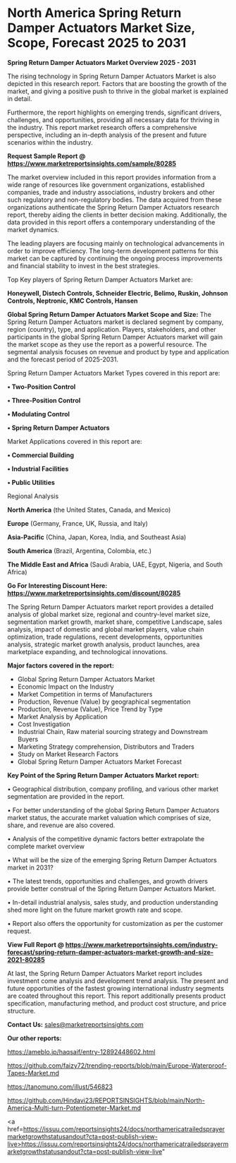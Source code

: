 # North America Spring Return Damper Actuators Market Size, Scope, Forecast 2025 to 2031

<Strong> Spring Return Damper Actuators Market Overview 2025 - 2031</strong>

The rising technology in Spring Return Damper Actuators Market is also depicted in this research report. Factors that are boosting the growth of the market, and giving a positive push to thrive in the global market is explained in detail.

Furthermore, the report highlights on emerging trends, significant drivers, challenges, and opportunities, providing all necessary data for thriving in the industry. This report market research offers a comprehensive perspective, including an in-depth analysis of the present and future scenarios within the industry.

<strong>Request Sample Report @ <a href=https://www.marketreportsinsights.com/sample/80285>https://www.marketreportsinsights.com/sample/80285</a></strong>

The market overview included in this report provides information from a wide range of resources like government organizations, established companies, trade and industry associations, industry brokers and other such regulatory and non-regulatory bodies. The data acquired from these organizations authenticate the Spring Return Damper Actuators research report, thereby aiding the clients in better decision making. Additionally, the data provided in this report offers a contemporary understanding of the market dynamics.

The leading players are focusing mainly on technological advancements in order to improve efficiency. The long-term development patterns for this market can be captured by continuing the ongoing process improvements and financial stability to invest in the best strategies.

Top Key players of Spring Return Damper Actuators Market are:

<strong>Honeywell, Distech Controls, Schneider Electric, Belimo, Ruskin, Johnson Controls, Neptronic, KMC Controls, Hansen</strong>

<strong><b>Global Spring Return Damper Actuators Market Scope and Size:</b></strong>
The Spring Return Damper Actuators market is declared segment by company, region (country), type, and application. Players, stakeholders, and other participants in the global Spring Return Damper Actuators market will gain the market scope as they use the report as a powerful resource. The segmental analysis focuses on revenue and product by type and application and the forecast period of 2025-2031.

Spring Return Damper Actuators Market Types covered in this report are:

<strong>• Two-Position Control

• Three-Position Control

• Modulating Control

• Spring Return Damper Actuators</strong>

Market Applications covered in this report are:

<strong>• Commercial Building

• Industrial Facilities

• Public Utilities</strong> 

Regional Analysis

<strong>North America</strong> (the United States, Canada, and Mexico)

<strong>Europe</strong> (Germany, France, UK, Russia, and Italy)

<strong>Asia-Pacific</strong> (China, Japan, Korea, India, and Southeast Asia)

<strong>South America</strong> (Brazil, Argentina, Colombia, etc.)

<strong>The Middle East and Africa</strong> (Saudi Arabia, UAE, Egypt, Nigeria, and South Africa)

<strong>Go For Interesting Discount Here: <a href=https://www.marketreportsinsights.com/discount/80285>https://www.marketreportsinsights.com/discount/80285</a></strong>

The Spring Return Damper Actuators market report provides a detailed analysis of global market size, regional and country-level market size, segmentation market growth, market share, competitive Landscape, sales analysis, impact of domestic and global market players, value chain optimization, trade regulations, recent developments, opportunities analysis, strategic market growth analysis, product launches, area marketplace expanding, and technological innovations.

<strong><b>Major factors covered in the report:</b></strong>
<ul>
  <li>Global Spring Return Damper Actuators Market </li>
  <li>Economic Impact on the Industry</li>
  <li>Market Competition in terms of Manufacturers</li>
  <li>Production, Revenue (Value) by geographical segmentation</li>
  <li>Production, Revenue (Value), Price Trend by Type</li>
  <li>Market Analysis by Application</li>
  <li>Cost Investigation</li>
  <li>Industrial Chain, Raw material sourcing strategy and Downstream Buyers</li>
  <li>Marketing Strategy comprehension, Distributors and Traders</li>
  <li>Study on Market Research Factors</li>
  <li>Global Spring Return Damper Actuators Market Forecast</li>
</ul>

<strong><b>Key Point of the Spring Return Damper Actuators Market report:</b></strong>

• Geographical distribution, company profiling, and various other market segmentation are provided in the report.

• For better understanding of the global Spring Return Damper Actuators market status, the accurate market valuation which comprises of size, share, and revenue are also covered.

• Analysis of the competitive dynamic factors better extrapolate the complete market overview

• What will be the size of the emerging Spring Return Damper Actuators market in 2031?

• The latest trends, opportunities and challenges, and growth drivers provide better construal of the Spring Return Damper Actuators Market.

• In-detail industrial analysis, sales study, and production understanding shed more light on the future market growth rate and scope.

• Report also offers the opportunity for customization as per the customer request.

<strong><b>View Full Report @ <a href=https://www.marketreportsinsights.com/industry-forecast/spring-return-damper-actuators-market-growth-and-size-2021-80285>https://www.marketreportsinsights.com/industry-forecast/spring-return-damper-actuators-market-growth-and-size-2021-80285</a></b></strong>


At last, the Spring Return Damper Actuators Market report includes investment come analysis and development trend analysis. The present and future opportunities of the fastest growing international industry segments are coated throughout this report. This report additionally presents product specification, manufacturing method, and product cost structure, and price structure.

<strong>Contact Us:</strong>
sales@marketreportsinsights.com

<strong>Our other reports:</strong>

<a href=https://ameblo.jp/haqsaif/entry-12892448602.html>https://ameblo.jp/haqsaif/entry-12892448602.html</a>

<a href=https://github.com/faizy72/trending-reports/blob/main/Europe-Waterproof-Tapes-Market.md>https://github.com/faizy72/trending-reports/blob/main/Europe-Waterproof-Tapes-Market.md</a>

<a href=https://tanomuno.com/illust/546823>https://tanomuno.com/illust/546823</a>

<a href=https://github.com/Hindavi23/REPORTSINSIGHTS/blob/main/North-America-Multi-turn-Potentiometer-Market.md>https://github.com/Hindavi23/REPORTSINSIGHTS/blob/main/North-America-Multi-turn-Potentiometer-Market.md</a>

<a href=https://issuu.com/reportsinsights24/docs/northamericatrailedsprayermarketgrowthstatusandout?cta=post-publish-view-live>https://issuu.com/reportsinsights24/docs/northamericatrailedsprayermarketgrowthstatusandout?cta=post-publish-view-live</a>"
